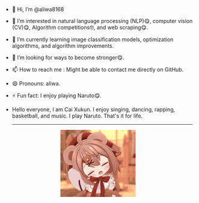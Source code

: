 - 👋 Hi, I’m @aliwa8168
- 👀 I’m interested in natural language processing (NLP)😋, computer vision (CV)😋, Algorithm competitions🤓, and web scraping😋.
- 🌱 I’m currently learning image classification models, optimization algorithms, and algorithm improvements.
- 💞️ I’m looking for ways to become stronger😋.
- 📫 How to reach me : Might be able to contact me directly on GitHub.
- 😄 Pronouns: aliwa.
- ⚡ Fun fact: I enjoy playing Naruto😋.
 
  <!---
  aliwa8168/aliwa8168 is a ✨ special ✨ repository because its `README.md` (this file) appears on your GitHub profile.
  You can click the Preview link to take a look at your changes.
  --->
- Hello everyone, I am Cai Xukun. I enjoy singing, dancing, rapping, basketball, and music. 
  I play Naruto. That's it for life.

  ------

<p align="center">
  <img src="https://github.com/aliwa8168/aliwa8168/blob/main/boy%20girl.gif" alt="Image">
</p>
